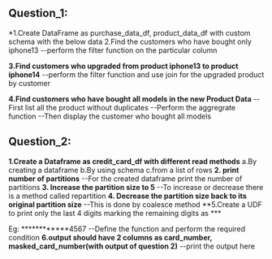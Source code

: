 ## **Question_1:**
*1.Create DataFrame as purchase_data_df,  product_data_df with custom schema with the below data 
2.Find the customers who have bought only iphone13
--perform the filter function on the particular column

**3.Find customers who upgraded from product iphone13 to product iphone14** 
--perform the filter function and use join for the upgraded product by customer

        
**4.Find customers who have bought all models in the new Product Data** 
--First list all the product without duplicates
--Perform the aggregrate function 
--Then display the customer who bought all models 


## Question_2:

**1.Create a Dataframe as credit_card_df with different read methods** 
a.By creating a dataframe
b.By using schema
c.from a list of rows
**2. print number of partitions** 
--For the created dataframe print the number of partitions
**3. Increase the partition size to 5** 
--To increase or decrease there is a method called repartition
**4. Decrease the partition size back to its original partition size** 
--This is done by coalesce method
**5.Create a UDF to print only the last 4 digits marking the remaining digits as *** 

Eg: ************4567 
--Define the function and perform the required condition
**6.output should have 2 columns as card_number, masked_card_number(with output of question 2)** 
--print the output here
